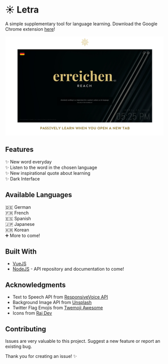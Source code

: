 # ☀️ Letra

A simple supplementary tool for language learning. Download the Google Chrome extension [here](https://chrome.google.com/webstore/detail/cjodkkjokggcaeacdhjliobekbnnmoio)!

![Screenshot](letra_screenshot1.png)

## Features
✨ New word everyday  
✨ Listen to the word in the chosen language  
✨ New inspirational quote about learning  
✨ Dark Interface

## Available Languages
🇩🇪 German  
🇫🇷 French  
🇪🇸 Spanish  
🇯🇵 Japanese  
🇰🇷 Korean  
➕ More to come!  

## Built With

* [VueJS](https://vuejs.org/)
* [NodeJS](https://nodejs.org/en/) - API repository and documentation to come!

## Acknowledgments

* Text to Speech API from [ResponsiveVoice API](https://responsivevoice.org/api/)
* Background Image API from [Unsplash](https://responsivevoice.org/api/)
* Twitter Flag Emojis from [Twemoji Awesome](https://github.com/ellekasai/twemoji-awesome)
* Icons from [Raj Dev](https://freeicons.io/profile/714)

## Contributing

Issues are very valuable to this project. Suggest a new feature or report an existing bug.

Thank you for creating an issue! ✨
